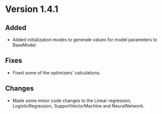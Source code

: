 # Version 1.4.1

## Added

* Added initialization modes to generate values for model parameters to BaseModel. 

## Fixes

* Fixed some of the optimizers' calculations.

## Changes

* Made some minor code changes to the Linear regression, LogisticRegression, SupportVectorMachine and NeuralNetwork.
